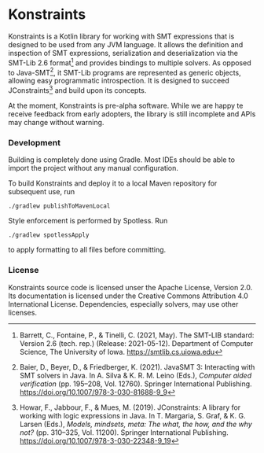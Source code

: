<!--
   SPDX-License-Identifier: CC-BY-4.0

   Copyright 2023-2025 The Konstraints Authors

   This work is licensed under the Creative Commons Attribution 4.0
   International License.

   You should have received a copy of the license along with this
   work. If not, see <https://creativecommons.org/licenses/by/4.0/>.
-->

# Konstraints

Konstraints is a Kotlin library for working with SMT expressions that is designed to be used from
any JVM language. It allows the definition and inspection of SMT expressions, serialization and
deserialization via the SMT-Lib 2.6 format[^1] and provides bindings to multiple solvers. As opposed
to Java-SMT[^2], it SMT-Lib programs are represented as generic objects, allowing easy programmatic
introspection. It is designed to succeed JConstraints[^3] and build upon its concepts.

At the moment, Konstraints is pre-alpha software. While we are happy te receive feedback from early
adopters, the library is still incomplete and APIs may change without warning.

### Development

Building is completely done using Gradle. Most IDEs should be able to import the project without any
manual configuration.

To build Konstraints and deploy it to a local Maven repository for subsequent use, run

```shell
./gradlew publishToMavenLocal
```

Style enforcement is performed by Spotless. Run

```shell
./gradlew spotlessApply
```

to apply formatting to all files before committing.

### License

Konstraints source code is licensed unser the Apache License, Version 2.0. Its documentation is
licensed under the Creative Commons Attribution 4.0 International License. Dependencies, especially
solvers, may use other licenses.

[^1]:
    Barrett, C., Fontaine, P., & Tinelli, C. (2021, May). The SMT-LIB standard: Version 2.6 (tech.
    rep.) (Release: 2021-05-12). Department of Computer Science, The University of Iowa.
    https://smtlib.cs.uiowa.edu

[^2]:
    Baier, D., Beyer, D., & Friedberger, K. (2021). JavaSMT 3: Interacting with SMT solvers in Java.
    In A. Silva & K. R. M. Leino (Eds.), _Computer aided verification_ (pp. 195–208, Vol. 12760).
    Springer International Publishing. https://doi.org/10.1007/978-3-030-81688-9_9

[^3]:
    Howar, F., Jabbour, F., & Mues, M. (2019). JConstraints: A library for working with logic
    expressions in Java. In T. Margaria, S. Graf, & K. G. Larsen (Eds.), _Models, mindsets, meta:
    The what, the how, and the why not?_ (pp. 310–325, Vol. 11200). Springer International
    Publishing. https://doi.org/10.1007/978-3-030-22348-9_19
